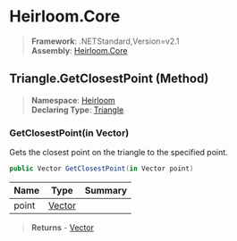 # Heirloom.Core

> **Framework**: .NETStandard,Version=v2.1  
> **Assembly**: [Heirloom.Core][0]

## Triangle.GetClosestPoint (Method)

> **Namespace**: [Heirloom][0]  
> **Declaring Type**: [Triangle][1]

### GetClosestPoint(in Vector)

Gets the closest point on the triangle to the specified point.

```cs
public Vector GetClosestPoint(in Vector point)
```

| Name  | Type        | Summary |
|-------|-------------|---------|
| point | [Vector][2] |         |

> **Returns** - [Vector][2]

[0]: ../../../Heirloom.Core.md
[1]: ../Triangle.md
[2]: ../Vector.md
